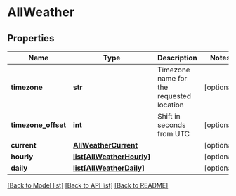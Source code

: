 # AllWeather

## Properties
Name | Type | Description | Notes
------------ | ------------- | ------------- | -------------
**timezone** | **str** | Timezone name for the requested location | [optional] 
**timezone_offset** | **int** | Shift in seconds from UTC | [optional] 
**current** | [**AllWeatherCurrent**](AllWeatherCurrent.md) |  | [optional] 
**hourly** | [**list[AllWeatherHourly]**](AllWeatherHourly.md) |  | [optional] 
**daily** | [**list[AllWeatherDaily]**](AllWeatherDaily.md) |  | [optional] 

[[Back to Model list]](../README.md#documentation-for-models) [[Back to API list]](../README.md#documentation-for-api-endpoints) [[Back to README]](../README.md)

